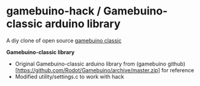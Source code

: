 # gamebuino-hack / Gamebuino-classic arduino library
A diy clone of open source [gamebuino classic](http://legacy.gamebuino.com/wiki)

**Gamebuino-classic library**
  - Original Gamebuino-classic arduino library from (gamebuino github)[https://github.com/Rodot/Gamebuino/archive/master.zip] for reference
  - Modified utility/settings.c to work with hack


